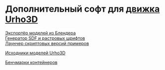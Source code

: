 # Дополнительный софт для [движка Urho3D](https://github.com/urho3d/Urho3D)

[Экспортёр моделей из Блендера](https://github.com/urho3d-tools/blender-exporter)<br>
[Генератор SDF и растровых шрифтов](https://github.com/urho3d-tools/font-generator)<br>
[Лаунчер скриптовых версий примеров](https://github.com/urho3d-tools/samples-launcher)

[Исходники моделей Urho3D](https://github.com/urho3d-tools/data-src)

[Бенчмарки контейнеров](https://github.com/urho3d-tools/container-benchmarks)

